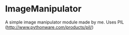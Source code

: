 # ImageManipulator

A simple image manipulator module made by me.
Uses PIL (http://www.pythonware.com/products/pil/)
